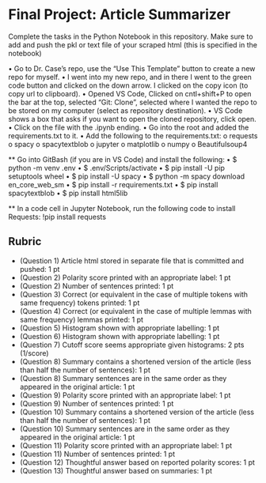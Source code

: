 # Final Project: Article Summarizer

Complete the tasks in the Python Notebook in this repository.
Make sure to add and push the pkl or text file of your scraped html (this is specified in the notebook)

•	Go to Dr. Case’s repo, use the “Use This Template” button to create a new repo for myself.
•	I went into my new repo, and in there I went to the green code button and clicked on the down arrow. 
    I clicked on the copy icon (to copy url to clipboard).
•	Opened VS Code, Clicked on cntl+shift+P to open the bar at the top, selected “Git: Clone”, 
    selected where I wanted the repo to be stored on my computer (select as repository destination).
•	VS Code shows a box that asks if you want to open the cloned repository, click open.
•	Click on the file with the .ipynb ending.
•	Go into the root and added the requirements.txt to it.
•	Add the following to the requirements.txt: 
    o	requests
    o	spacy
    o	spacytextblob
    o	jupyter
    o	matplotlib
    o	numpy
    o	Beautifulsoup4

** Go into GitBash (if you are in VS Code) and install the following:
    •	$ python -m venv .env
    •	$ .env/Scripts/activate
    •	$ pip install -U pip setuptools wheel
    •	$ pip install -U spacy
    •	$ python -m spacy download en_core_web_sm
    •	$ pip install -r requirements.txt
    •	$ pip install spacytextblob
    •	$ pip install html5lib


** In a code cell in Jupyter Notebook, run the following code to install Requests:
    !pip install requests


## Rubric

* (Question 1) Article html stored in separate file that is committed and pushed: 1 pt
* (Question 2) Polarity score printed with an appropriate label: 1 pt
* (Question 2) Number of sentences printed: 1 pt
* (Question 3) Correct (or equivalent in the case of multiple tokens with same frequency) tokens printed: 1 pt
* (Question 4) Correct (or equivalent in the case of multiple lemmas with same frequency) lemmas printed: 1 pt
* (Question 5) Histogram shown with appropriate labelling: 1 pt
* (Question 6) Histogram shown with appropriate labelling: 1 pt
* (Question 7) Cutoff score seems appropriate given histograms: 2 pts (1/score)
* (Question 8) Summary contains a shortened version of the article (less than half the number of sentences): 1 pt
* (Question 8) Summary sentences are in the same order as they appeared in the original article: 1 pt
* (Question 9) Polarity score printed with an appropriate label: 1 pt
* (Question 9) Number of sentences printed: 1 pt
* (Question 10) Summary contains a shortened version of the article (less than half the number of sentences): 1 pt
* (Question 10) Summary sentences are in the same order as they appeared in the original article: 1 pt
* (Question 11) Polarity score printed with an appropriate label: 1 pt
* (Question 11) Number of sentences printed: 1 pt
* (Question 12) Thoughtful answer based on reported polarity scores: 1 pt
* (Question 13) Thoughtful answer based on summaries: 1 pt
